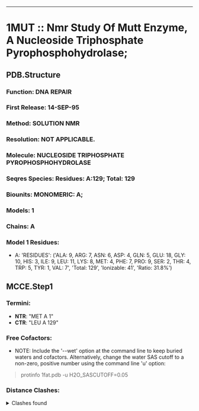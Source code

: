 ---
# 1MUT :: Nmr Study Of Mutt Enzyme, A Nucleoside Triphosphate Pyrophosphohydrolase;
## PDB.Structure
### Function: DNA REPAIR
### First Release: 14-SEP-95
### Method: SOLUTION NMR
### Resolution: NOT APPLICABLE.
### Molecule: NUCLEOSIDE TRIPHOSPHATE PYROPHOSPHOHYDROLASE
### Seqres Species: Residues: A:129; Total: 129
### Biounits: MONOMERIC: A;
### Models: 1
### Chains: A
### Model 1 Residues:
  - A:
 'RESIDUES': ('ALA: 9, ARG: 7, ASN: 6, ASP: 4, GLN: 5, GLU: 18, GLY: 10, HIS: 3, ILE: 9, LEU: 11, LYS: 8, MET: 4, PHE: 7, PRO: 9, SER: 2, THR: 4, TRP: 5, TYR: 1, VAL: 7', 'Total: 129', 'Ionizable: 41',
              'Ratio: 31.8%')

## MCCE.Step1
### Termini:
 - <strong>NTR</strong>: "MET A   1"
 - <strong>CTR</strong>: "LEU A 129"

### Free Cofactors:
  - NOTE: Include the '--wet' option at the command line to keep buried waters and cofactors. Alternatively, change the water SAS cutoff to a non-zero, positive number using the command line 'u' option:
  > protinfo 1fat.pdb -u H2O_SASCUTOFF=0.05

### Distance Clashes:
<details><summary>Clashes found</summary>

- d= 1.53: " CA  NTR A   1" to " CB  MET A   1"
- d= 1.86: "HG23 ILE A  10" to "HG23 ILE A  18"
- d= 1.88: "HD11 ILE A  10" to "HD22 LEU A  86"
- d= 1.97: "HD13 ILE A  10" to "HD22 LEU A  86"
- d= 1.99: "HD13 ILE A  10" to "HD23 LEU A  86"
- d= 1.87: "HG22 ILE A  11" to "HG23 VAL A  87"
- d= 1.82: "HG11 VAL A  58" to "HG12 ILE A  60"
- d= 1.88: "HD21 LEU A  71" to "HG21 VAL A 122"
- d= 1.87: "HD21 LEU A 126" to "HD13 LEU A 129"

</details>

